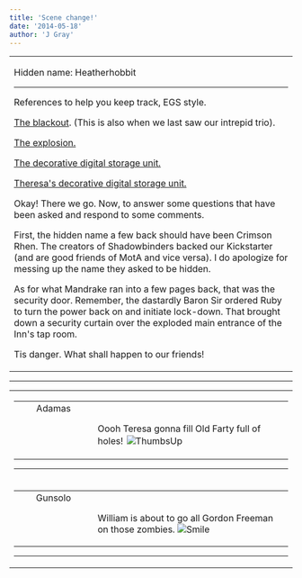 ```yaml
---
title: 'Scene change!'
date: '2014-05-18'
author: 'J Gray'
---
```


<div>
<!-- Main content here -->
<table border="0" class="post"><tbody><tr><td>
   
   <div class="post_body">
       <p>Hidden name: Heatherhobbit</p><hr><p>References to help you keep track, EGS style.</p><p><a href="/comics/467/" target="_blank">The blackout</a>. (This is also when we last saw our intrepid trio).</p><p><a href="/comics/468/" target="_blank">The explosion.</a></p><p><a href="/comics/46/" target="_blank">The decorative digital storage unit.</a></p><p><a href="/comics/331/" target="_blank">Theresa's decorative digital storage unit.</a></p><p>Okay! There we go. Now, to answer some questions that have been asked and respond to some comments.</p><p>First, the hidden name a few back should have been Crimson Rhen. The creators of Shadowbinders backed our Kickstarter (and are good friends of MotA and vice versa). I do apologize for messing up the name they asked to be hidden.</p><p>As for what Mandrake ran into a few pages back, that was the security door. Remember, the dastardly Baron Sir ordered Ruby to turn the power back on and initiate lock-down. That brought down a security curtain over the exploded main entrance of the Inn's tap room.</p><p>Tis danger. What shall happen to our friends!</p>
   </div>
   </td></tr>
   </tbody></table><hr><table style="width:100%; border:0;" class="comment_table"><tbody><tr><td width="100%"><a name=""> </a><div style="width:100%;" class="comment"><table border="0" width="100%"><tbody><tr><td align="center" valign="top" width="125">
<span class="comment_title"><center>Adamas<br></center><a name="1384">&nbsp;</a></span><br>
<center><img src="https://www.gravatar.com/avatar.php?gravatar_id=63b5da7dbecbf4a2fac891b8f15ccbc4&amp;default=http%3A%2F%2Fmysteriesofthearcana.com%2Ftemplates%2Fmain%2Fimages%2Favatar.gif&amp;size=80&amp;rating=g" border="0" alt=""></center>
</td>
<td valign="top">


<p class="comment_text"> </p><p class="comment_text"><br> Oooh Teresa gonna fill Old Farty full of holes! <img alt=" ThumbsUp " src="/smilies/thumbsup.gif" border="0" hspace="2" vspace="2"><br></p>
 

</td></tr></tbody></table>
<hr></div></td></tr><tr><td width="100%"><a name=""> </a><div style="width:100%;" class="comment"><table border="0" width="100%"><tbody><tr><td align="center" valign="top" width="125">
<span class="comment_title"><center>Gunsolo<br></center><a name="1385">&nbsp;</a></span><br>
<center><img src="https://www.gravatar.com/avatar.php?gravatar_id=a94f16ab08c7abb74820e668722a5ffc&amp;default=http%3A%2F%2Fmysteriesofthearcana.com%2Ftemplates%2Fmain%2Fimages%2Favatar.gif&amp;size=80&amp;rating=g" border="0" alt=""></center>
</td>
<td valign="top">


<p class="comment_text"> </p><p class="comment_text"><br> William is about to go all Gordon Freeman on those zombies. <img src="/smilies/smile.gif" alt="Smile" border="0"><br></p>
 

</td></tr></tbody></table>
<hr></div></td></tr></tbody></table>
<!-- End main content -->
              </div>
